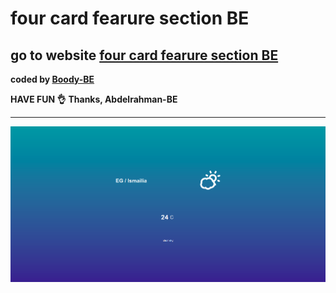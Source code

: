 # four card fearure section BE
## go to website [four card fearure section BE]( https://four-card-feature-section-be.herokuapp.com/)
<b>coded by [Boody-BE](https://github.com/Boody2004/week-days)</b>

**HAVE FUN 👌**
**Thanks, Abdelrahman-BE**

---
![Design preview for the Profile card component coding challenge](./wearther.jpg)